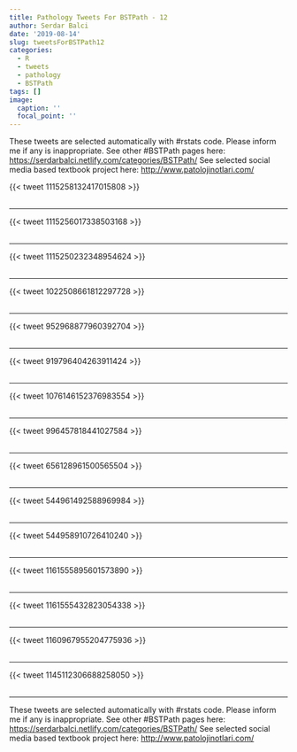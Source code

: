 ```yaml
---
title: Pathology Tweets For BSTPath - 12
author: Serdar Balci
date: '2019-08-14'
slug: tweetsForBSTPath12
categories:
  - R
  - tweets
  - pathology
  - BSTPath
tags: []
image:
  caption: ''
  focal_point: ''
---
```



These tweets are selected automatically with #rstats code. Please inform me if any is inappropriate.
See other #BSTPath pages here: https://serdarbalci.netlify.com/categories/BSTPath/ 
See selected social media based textbook project here: http://www.patolojinotlari.com/

{{< tweet 1115258132417015808 >}}
<br>
<br>
<hr>
{{< tweet 1115256017338503168 >}}
<br>
<br>
<hr>
{{< tweet 1115250232348954624 >}}
<br>
<br>
<hr>
{{< tweet 1022508661812297728 >}}
<br>
<br>
<hr>
{{< tweet 952968877960392704 >}}
<br>
<br>
<hr>
{{< tweet 919796404263911424 >}}
<br>
<br>
<hr>
{{< tweet 1076146152376983554 >}}
<br>
<br>
<hr>
{{< tweet 996457818441027584 >}}
<br>
<br>
<hr>
{{< tweet 656128961500565504 >}}
<br>
<br>
<hr>
{{< tweet 544961492588969984 >}}
<br>
<br>
<hr>
{{< tweet 544958910726410240 >}}
<br>
<br>
<hr>
{{< tweet 1161555895601573890 >}}
<br>
<br>
<hr>
{{< tweet 1161555432823054338 >}}
<br>
<br>
<hr>
{{< tweet 1160967955204775936 >}}
<br>
<br>
<hr>
{{< tweet 1145112306688258050 >}}
<br>
<br>
<hr>


These tweets are selected automatically with #rstats code. Please inform me if any is inappropriate.
See other #BSTPath pages here: https://serdarbalci.netlify.com/categories/BSTPath/ 
See selected social media based textbook project here: http://www.patolojinotlari.com/
